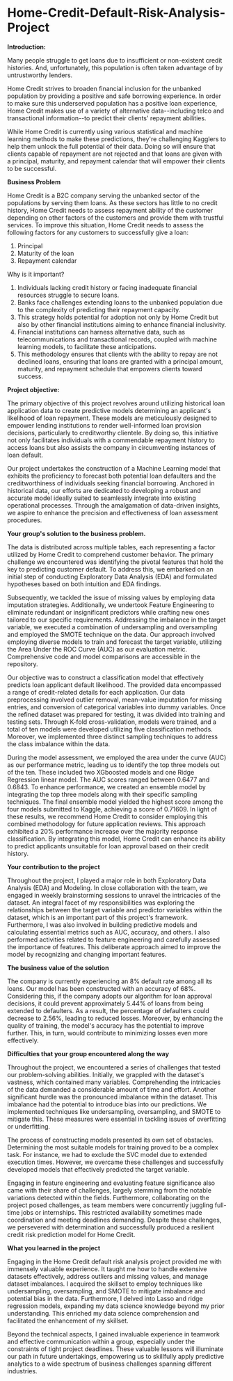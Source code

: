 # Home-Credit-Default-Risk-Analysis-Project

**Introduction:**

Many people struggle to get loans due to insufficient or non-existent credit histories. And, unfortunately, this population is often taken advantage of by untrustworthy lenders.

Home Credit strives to broaden financial inclusion for the unbanked population by providing a positive and safe borrowing experience. In order to make sure this underserved population has a positive loan experience, Home Credit makes use of a variety of alternative data--including telco and transactional information--to predict their clients' repayment abilities.

While Home Credit is currently using various statistical and machine learning methods to make these predictions, they're challenging Kagglers to help them unlock the full potential of their data. Doing so will ensure that clients capable of repayment are not rejected and that loans are given with a principal, maturity, and repayment calendar that will empower their clients to be successful.

**Business Problem**

Home Credit is a B2C company serving the unbanked sector of the populations by serving them loans. As these sectors has little to no credit history, Home Credit needs to assess repayment ability of the customer depending on other factors of the customers and provide them with trustful services. To improve this situation, Home Credit needs to assess the following factors for any customers to successfully give a loan:

1.	Principal
2.	Maturity of the loan
3.	Repayment calendar

Why is it important?

1. Individuals lacking credit history or facing inadequate financial resources struggle to secure loans.
2. Banks face challenges extending loans to the unbanked population due to the complexity of predicting their repayment capacity.
3. This strategy holds potential for adoption not only by Home Credit but also by other financial institutions aiming to enhance financial inclusivity.
4. Financial institutions can harness alternative data, such as telecommunications and transactional records, coupled with machine learning models, to facilitate these anticipations.
5. This methodology ensures that clients with the ability to repay are not declined loans, ensuring that loans are granted with a principal amount, maturity, and repayment schedule that empowers clients toward success.

**Project objective:**

The primary objective of this project revolves around utilizing historical loan application data to create predictive models determining an applicant's likelihood of loan repayment. These models are meticulously designed to empower lending institutions to render well-informed loan provision decisions, particularly to creditworthy clientele. By doing so, this initiative not only facilitates individuals with a commendable repayment history to access loans but also assists the company in circumventing instances of loan default.

Our project undertakes the construction of a Machine Learning model that exhibits the proficiency to forecast both potential loan defaulters and the creditworthiness of individuals seeking financial borrowing. Anchored in historical data, our efforts are dedicated to developing a robust and accurate model ideally suited to seamlessly integrate into existing operational processes. Through the amalgamation of data-driven insights, we aspire to enhance the precision and effectiveness of loan assessment procedures.

**Your group's solution to the business problem.**

The data is distributed across multiple tables, each representing a factor utilized by Home Credit to comprehend customer behavior. The primary challenge we encountered was identifying the pivotal features that hold the key to predicting customer default. To address this, we embarked on an initial step of conducting Exploratory Data Analysis (EDA) and formulated hypotheses based on both intuition and EDA findings.

Subsequently, we tackled the issue of missing values by employing data imputation strategies. Additionally, we undertook Feature Engineering to eliminate redundant or insignificant predictors while crafting new ones tailored to our specific requirements. Addressing the imbalance in the target variable, we executed a combination of undersampling and oversampling and employed the SMOTE technique on the data. Our approach involved employing diverse models to train and forecast the target variable, utilizing the Area Under the ROC Curve (AUC) as our evaluation metric. Comprehensive code and model comparisons are accessible in the repository.

Our objective was to construct a classification model that effectively predicts loan applicant default likelihood. The provided data encompassed a range of credit-related details for each application. Our data preprocessing involved outlier removal, mean-value imputation for missing entries, and conversion of categorical variables into dummy variables. Once the refined dataset was prepared for testing, it was divided into training and testing sets. Through K-fold cross-validation, models were trained, and a total of ten models were developed utilizing five classification methods. Moreover, we implemented three distinct sampling techniques to address the class imbalance within the data.

During the model assessment, we employed the area under the curve (AUC) as our performance metric, leading us to identify the top three models out of the ten. These included two XGboosted models and one Ridge Regression linear model. The AUC scores ranged between 0.6477 and 0.6843. To enhance performance, we created an ensemble model by integrating the top three models along with their specific sampling techniques. The final ensemble model yielded the highest score among the four models submitted to Kaggle, achieving a score of 0.71609. In light of these results, we recommend Home Credit to consider employing this combined methodology for future application reviews. This approach exhibited a 20% performance increase over the majority response classification. By integrating this model, Home Credit can enhance its ability to predict applicants unsuitable for loan approval based on their credit history.

**Your contribution to the project**

Throughout the project, I played a major role in both Exploratory Data Analysis (EDA) and Modeling. In close collaboration with the team, we engaged in weekly brainstorming sessions to unravel the intricacies of the dataset. An integral facet of my responsibilities was exploring the relationships between the target variable and predictor variables within the dataset, which is an important part of this project's framework. Furthermore, I was also involved in building predictive models and calculating essential metrics such as AUC, accuracy, and others. I also performed activities related to feature engineering and carefully assessed the importance of features. This deliberate approach aimed to improve the model by recognizing and changing important features.

**The business value of the solution**

The company is currently experiencing an 8% default rate among all its loans. Our model has been constructed with an accuracy of 68%. Considering this, if the company adopts our algorithm for loan approval decisions, it could prevent approximately 5.44% of loans from being extended to defaulters. As a result, the percentage of defaulters could decrease to 2.56%, leading to reduced losses. Moreover, by enhancing the quality of training, the model's accuracy has the potential to improve further. This, in turn, would contribute to minimizing losses even more effectively.

**Difficulties that your group encountered along the way**

Throughout the project, we encountered a series of challenges that tested our problem-solving abilities. Initially, we grappled with the dataset's vastness, which contained many variables. Comprehending the intricacies of the data demanded a considerable amount of time and effort. Another significant hurdle was the pronounced imbalance within the dataset. This imbalance had the potential to introduce bias into our predictions. We implemented techniques like undersampling, oversampling, and SMOTE to mitigate this. These measures were essential in tackling issues of overfitting or underfitting.

The process of constructing models presented its own set of obstacles. Determining the most suitable models for training proved to be a complex task. For instance, we had to exclude the SVC model due to extended execution times. However, we overcame these challenges and successfully developed models that effectively predicted the target variable.

Engaging in feature engineering and evaluating feature significance also came with their share of challenges, largely stemming from the notable variations detected within the fields. Furthermore, collaborating on the project posed challenges, as team members were concurrently juggling full-time jobs or internships. This restricted availability sometimes made coordination and meeting deadlines demanding. Despite these challenges, we persevered with determination and successfully produced a resilient credit risk prediction model for Home Credit.

**What you learned in the project**

Engaging in the Home Credit default risk analysis project provided me with immensely valuable experience. It taught me how to handle extensive datasets effectively, address outliers and missing values, and manage dataset imbalances. I acquired the skillset to employ techniques like undersampling, oversampling, and SMOTE to mitigate imbalance and potential bias in the data. Furthermore, I delved into Lasso and ridge regression models, expanding my data science knowledge beyond my prior understanding. This enriched my data science comprehension and facilitated the enhancement of my skillset.

Beyond the technical aspects, I gained invaluable experience in teamwork and effective communication within a group, especially under the constraints of tight project deadlines. These valuable lessons will illuminate our path in future undertakings, empowering us to skillfully apply predictive analytics to a wide spectrum of business challenges spanning different industries.



